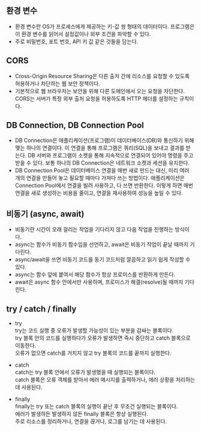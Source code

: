 ## 환경 변수
- 환경 변수란 OS가 프로세스에게 제공하는 키-값 쌍 형태의 데이터이다. 프로그램은 이 환경 변수를 읽어서 설정값이나 외부 조건을 파악할 수 있다.
- 주로 비밀번호, 포트 번호, API 키 값 같은 것들을 담는다.

## CORS
- Cross-Origin Resource Sharing은 다른 출처 간에 리소스를 요청할 수 있도록 허용하거나 차단하는 웹 보안 정책이다.
- 기본적으로 웹 브라우저는 보안을 위해 다른 도메인에서 오는 요청을 차단한다. CORS는 서버가 특정 외부 출처 요청을 허용하도록 HTTP 헤더를 설정하는 규칙이다.

## DB Connection, DB Connection Pool
- DB Connection은 애플리케이션(프로그램)이 데이터베이스(DB)와 통신하기 위해 맺는 하나의 연결이다. 이 연결을 통해 프로그램은 쿼리(SQL)을 보내고 결과를 받는다. DB 서버와 프로그램이 소켓을 통해 지속적으로 연결되어 있어야 명령을 주고받을 수 있다. 보통 하나의 DB Connection은 네트워크 소켓과 세션을 유지한다.
- DB Connection Pool은 데이터베이스 연결을 매번 새로 만드는 대신, 미리 여러 개의 연결을 만들어 놓고 필요할 때마다 가져다 쓰는 방법이다. 애플리케이션은 Connection Pool에서 연결을 빌려 사용하고, 다 쓰면 반환한다. 이렇게 하면 매번 연결을 새로 생성하는 비용을 줄이고, 연결을 재사용하여 성능을 높일 수 있다.

## 비동기 (async, await)
- 비동기란 시간이 오래 걸리는 작업을 기다리지 않고 다음 작업을 진행하는 방식이다.
- async는 함수가 비동기 함수임을 선언하고, await은 비동기 작업이 끝날 때까지 기다린다.
- async/await을 쓰면 비동기 코드를 동기 코드처럼 깔끔하고 읽기 쉽게 작성할 수 있다.
- async는 함수 앞에 붙여서 해당 함수가 항상 프로미스를 반환하게 만든다.
- await은 async 함수 안에서만 사용하며, 프로미스가 해결(resolve)될 때까지 기다린다.

## try / catch / finally
- try  
  try는 코드 실행 중 오류가 발생할 가능성이 있는 부분을 감싸는 블록이다.  
  try 블록 안의 코드를 실행하다가 오류가 발생하면 즉시 중단하고 catch 블록으로 이동한다.  
  오류가 없으면 catch를 거치지 않고 try 블록의 코드를 끝까지 실행한다.

- catch  
  catch는 try 블록 안에서 오류가 발생했을 때 실행되는 블록이다.  
  catch 블록은 오류 객체를 받아서 에러 메시지를 출력하거나, 에러 상황을 처리하는 데 사용된다.

- finally  
  finally는 try 또는 catch 블록의 실행이 끝난 후 무조건 실행되는 블록이다.  
  에러가 발생하든 발생하지 않든 finally 블록은 항상 실행된다.  
  주로 리소스를 정리하거나, 연결을 끊거나, 로그를 남기는 데 사용된다.
